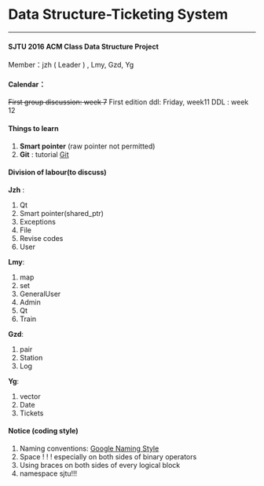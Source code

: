 # Data Structure-Ticketing System
****

#### SJTU 2016 ACM Class Data Structure Project
Member：jzh ( Leader ) , Lmy, Gzd, Yg


#### Calendar：
~~First group discussion: week 7~~
First edition ddl:  Friday, week11
DDL  :   week 12

#### Things to learn
1. **Smart pointer** (raw pointer not permitted)
2. **Git** : tutorial [Git](http://www.liaoxuefeng.com/wiki/0013739516305929606dd18361248578c67b8067c8c017b000) 

#### Division of labour(to discuss)
**Jzh** : 
1. Qt
2. Smart pointer(shared_ptr)
3. Exceptions
4. File
5. Revise codes
6. User

**Lmy**:
1. map
2. set
3. GeneralUser
4. Admin
5. Qt
6. Train

**Gzd**:
1. pair
2. Station
3. Log

**Yg**:
1. vector
2. Date
3. Tickets

#### Notice (coding style)
1. Naming conventions: 
[Google Naming Style](http://zh-google-styleguide.readthedocs.io/en/latest/google-cpp-styleguide/naming/) 
2. Space ! ! !    especially on both sides of binary operators
3. Using braces on both sides of every logical block
4. namespace sjtu!!!